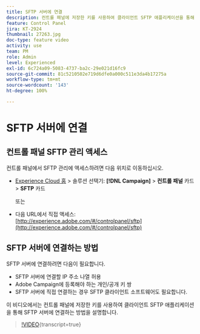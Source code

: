 ```yaml
---
title: SFTP 서버에 연결
description: 컨트롤 패널에 저장한 키를 사용하여 클라이언트 SFTP 애플리케이션을 통해 SFTP 서버에 연결하는 방법을 알아봅니다.
feature: Control Panel
jira: KT-2924
thumbnail: 27263.jpg
doc-type: feature video
activity: use
team: PM
role: Admin
level: Experienced
exl-id: 6c724a09-5083-4737-ba2c-29e021d16fc9
source-git-commit: 81c5210502e719d6dfe0a000c511e3da4b17275a
workflow-type: tm+mt
source-wordcount: '143'
ht-degree: 100%

---
```


# SFTP 서버에 연결

## 컨트롤 패널 SFTP 관리 액세스

컨트롤 패널에서 SFTP 관리에 액세스하려면 다음 위치로 이동하십시오.

* [Experience Cloud 홈](https://experience.adobe.com/#/home) > 솔루션 선택기: **[!DNL Campaign]** > **컨트롤 패널** 카드 > **SFTP** 카드

  또는
* 다음 URL에서 직접 액세스: [http://experience.adobe.com/#/controlpanel/sftp](http://experience.adobe.com/#/controlpanel/sftp)

## SFTP 서버에 연결하는 방법

SFTP 서버에 연결하려면 다음이 필요합니다.

* SFTP 서버에 연결할 IP 주소 나열 허용
* Adobe Campaign에 등록해야 하는 개인/공개 키 쌍
* SFTP 서버에 직접 연결하는 경우 SFTP 클라이언트 소프트웨어도 필요합니다.

이 비디오에서는 컨트롤 패널에 저장한 키를 사용하여 클라이언트 SFTP 애플리케이션을 통해 SFTP 서버에 연결하는 방법을 설명합니다.

>[!VIDEO](https://video.tv.adobe.com/v/27263?learn=on){transcript=true}
